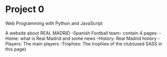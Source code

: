 # Project 0

Web Programming with Python and JavaScript

A website about REAL MADRID -Spanish Football team-
contain 4 pages:
  -Home: what is Real Madrid and some news
  -History: Real Madrid history
  -Players: The main players
  -Trophies: The trophies of the club(used SASS in this page)
